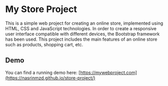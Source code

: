 # My Store Project

This is a simple web project for creating an online store, implemented using HTML, CSS and JavaScript technologies. In order to create a responsive user interface compatible with different devices, the Bootstrap framework has been used. This project includes the main features of an online store such as products, shopping cart, etc.
## Demo
You can find a running demo here: 
[https://mywebproject.com](https://nasrinmzd.github.io/store-project/)
